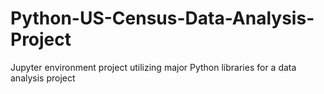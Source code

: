# Python-US-Census-Data-Analysis-Project
Jupyter environment project utilizing major Python libraries for a data analysis project 
